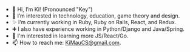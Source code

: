 - 👋 Hi, I’m Ki! (Pronounced "Key")
- 👀 I’m interested in technology, education, game theory and design.
- ✨ I’m currently working in Ruby, Ruby on Rails, React, and Redux.
- ➕ I also have experience working in Python/Django and Java/Spring.
- 🌱 I'm interested in learning more JS/React/Go.
- 📫 How to reach me: KiMauCS@gmail.com.

<!---
KiMau013/KiMau013 is a ✨ special ✨ repository because its `README.md` (this file) appears on your GitHub profile.
You can click the Preview link to take a look at your changes.
--->
